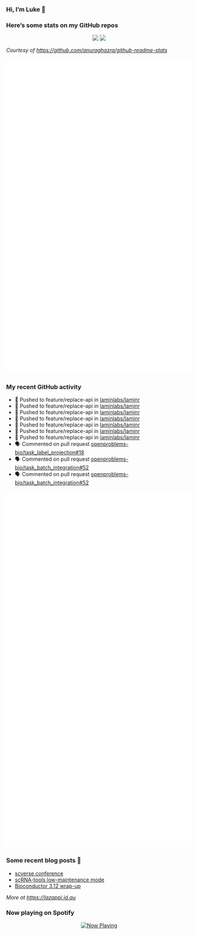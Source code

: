 
<!-- README.md is generated from README.Rmd. Please edit that file -->

### Hi, I’m Luke 👋

<!--
**lazappi/lazappi** is a ✨ _special_ ✨ repository because its `README.md` (this file) appears on your GitHub profile.
&#10;Here are some ideas to get you started:
&#10;- 🔭 I’m currently working on ...
- 🌱 I’m currently learning ...
- 👯 I’m looking to collaborate on ...
- 🤔 I’m looking for help with ...
- 💬 Ask me about ...
- 📫 How to reach me: ...
- 😄 Pronouns: ...
- ⚡ Fun fact: ...
-->

### Here’s some stats on my GitHub repos

<p align="center">
<img src="https://github-readme-stats.vercel.app/api?username=lazappi&count_private=true&show_icons=true&theme=buefy&hide_title=True">
<img src="https://github-readme-stats.vercel.app/api/top-langs/?username=lazappi&hide=html&theme=buefy&layout=compact">
</p>

*Courtesy of <https://github.com/anuraghazra/github-readme-stats>*

<p align="center" style="width:100%;">
<img src="https://github.com/lazappi/lazappi/raw/main/github-intro.svg">
</p>

### My recent GitHub activity

- 📨 Pushed to feature/replace-api in
  [laminlabs/laminr](https://github.com/laminlabs/laminr)
- 📨 Pushed to feature/replace-api in
  [laminlabs/laminr](https://github.com/laminlabs/laminr)
- 📨 Pushed to feature/replace-api in
  [laminlabs/laminr](https://github.com/laminlabs/laminr)
- 📨 Pushed to feature/replace-api in
  [laminlabs/laminr](https://github.com/laminlabs/laminr)
- 📨 Pushed to feature/replace-api in
  [laminlabs/laminr](https://github.com/laminlabs/laminr)
- 📨 Pushed to feature/replace-api in
  [laminlabs/laminr](https://github.com/laminlabs/laminr)
- 📨 Pushed to feature/replace-api in
  [laminlabs/laminr](https://github.com/laminlabs/laminr)
- 🗣 Commented on pull request
  [openproblems-bio/task_label_projection#18](https://github.com/openproblems-bio/task_label_projection#18)
- 🗣 Commented on pull request
  [openproblems-bio/task_batch_integration#52](https://github.com/openproblems-bio/task_batch_integration#52)
- 🗣 Commented on pull request
  [openproblems-bio/task_batch_integration#52](https://github.com/openproblems-bio/task_batch_integration#52)

<p align="center" style="width:100%;">
<img src="https://github.com/lazappi/lazappi/raw/main/github-status.svg">
</p>

### Some recent blog posts 📝

- [scverse
  conference](https://lazappi.id.au/posts/2024-09-15-scverse-conference/)
- [scRNA-tools low-maintenance
  mode](https://lazappi.id.au/posts/2024-03-04-scRNAtools-low-maintenance/)
- [Bioconductor 3.12
  wrap-up](https://lazappi.id.au/posts/2020-10-30-bioconductor-3-12-wrap-up/)

*More at <https://lazappi.id.au>*

<!-- ### My latest tweet 👇 and retweet 👉 -->

### Now playing on Spotify

<p align="center">
<a href="https://now-playing-profile.lazappi.vercel.app/now-playing?open">
<img src="https://now-playing-profile.lazappi.vercel.app/now-playing" width="256" height="64" alt="Now Playing">
</a>
</p>

